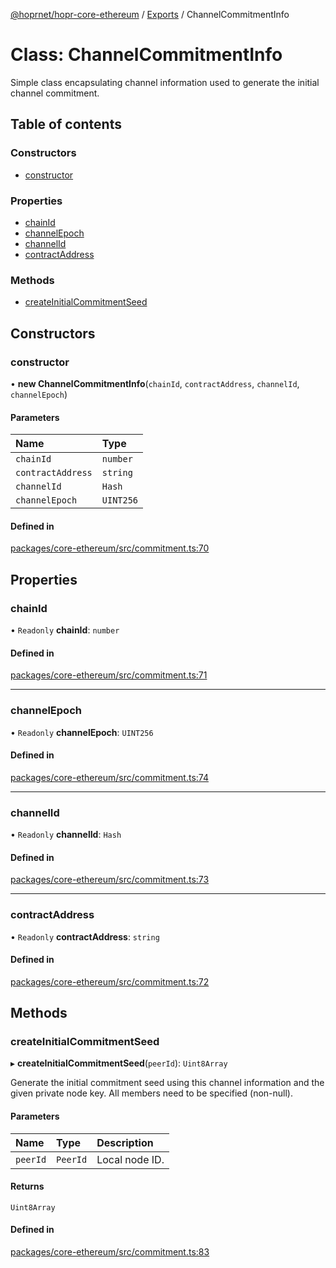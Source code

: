 [@hoprnet/hopr-core-ethereum](../README.md) / [Exports](../modules.md) / ChannelCommitmentInfo

# Class: ChannelCommitmentInfo

Simple class encapsulating channel information
used to generate the initial channel commitment.

## Table of contents

### Constructors

- [constructor](ChannelCommitmentInfo.md#constructor)

### Properties

- [chainId](ChannelCommitmentInfo.md#chainid)
- [channelEpoch](ChannelCommitmentInfo.md#channelepoch)
- [channelId](ChannelCommitmentInfo.md#channelid)
- [contractAddress](ChannelCommitmentInfo.md#contractaddress)

### Methods

- [createInitialCommitmentSeed](ChannelCommitmentInfo.md#createinitialcommitmentseed)

## Constructors

### constructor

• **new ChannelCommitmentInfo**(`chainId`, `contractAddress`, `channelId`, `channelEpoch`)

#### Parameters

| Name | Type |
| :------ | :------ |
| `chainId` | `number` |
| `contractAddress` | `string` |
| `channelId` | `Hash` |
| `channelEpoch` | `UINT256` |

#### Defined in

[packages/core-ethereum/src/commitment.ts:70](https://github.com/hoprnet/hoprnet/blob/master/packages/core-ethereum/src/commitment.ts#L70)

## Properties

### chainId

• `Readonly` **chainId**: `number`

#### Defined in

[packages/core-ethereum/src/commitment.ts:71](https://github.com/hoprnet/hoprnet/blob/master/packages/core-ethereum/src/commitment.ts#L71)

___

### channelEpoch

• `Readonly` **channelEpoch**: `UINT256`

#### Defined in

[packages/core-ethereum/src/commitment.ts:74](https://github.com/hoprnet/hoprnet/blob/master/packages/core-ethereum/src/commitment.ts#L74)

___

### channelId

• `Readonly` **channelId**: `Hash`

#### Defined in

[packages/core-ethereum/src/commitment.ts:73](https://github.com/hoprnet/hoprnet/blob/master/packages/core-ethereum/src/commitment.ts#L73)

___

### contractAddress

• `Readonly` **contractAddress**: `string`

#### Defined in

[packages/core-ethereum/src/commitment.ts:72](https://github.com/hoprnet/hoprnet/blob/master/packages/core-ethereum/src/commitment.ts#L72)

## Methods

### createInitialCommitmentSeed

▸ **createInitialCommitmentSeed**(`peerId`): `Uint8Array`

Generate the initial commitment seed using this channel information and the given
private node key.
All members need to be specified (non-null).

#### Parameters

| Name | Type | Description |
| :------ | :------ | :------ |
| `peerId` | `PeerId` | Local node ID. |

#### Returns

`Uint8Array`

#### Defined in

[packages/core-ethereum/src/commitment.ts:83](https://github.com/hoprnet/hoprnet/blob/master/packages/core-ethereum/src/commitment.ts#L83)
